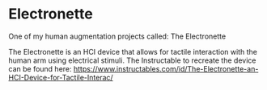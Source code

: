# Electronette
One of my human augmentation projects called: The Electronette 

The Electronette is an HCI device that allows for tactile interaction with the human arm using electrical stimuli.
The Instructable to recreate the device can be found here:
https://www.instructables.com/id/The-Electronette-an-HCI-Device-for-Tactile-Interac/
